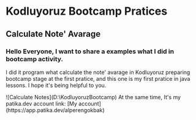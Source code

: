# Kodluyoruz Bootcamp Pratices

## Calculate Note' Avarage

### Hello Everyone, I want to share a examples what I did in bootcamp activity.

<p>I did it program what calculate the note' avarage in Kodluyoruz preparing bootcamp stage at the first pratice, and this one is my first pratice in java lessons. I hope it's being helpful to you.<p>
  ![Calculate Notes](D:\KodluyoruzBootcamp)
At the same time, It's my patika.dev account link: [My account](https://app.patika.dev/alperengokbak)
